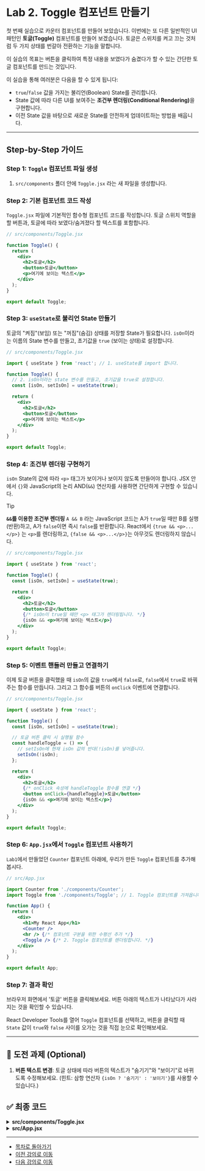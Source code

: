 # Lab 2. Toggle 컴포넌트 만들기

첫 번째 실습으로 카운터 컴포넌트를 만들어 보았습니다. 이번에는 또 다른 일반적인 UI 패턴인 **토글(Toggle)** 컴포넌트를 만들어 보겠습니다. 토글은 스위치를 켜고 끄는 것처럼 두 가지 상태를 번갈아 전환하는 기능을 말합니다.

이 실습의 목표는 버튼을 클릭하여 특정 내용을 보였다가 숨겼다가 할 수 있는 간단한 토글 컴포넌트를 만드는 것입니다.

이 실습을 통해 여러분은 다음을 할 수 있게 됩니다:

*   `true`/`false` 값을 가지는 불리언(Boolean) State를 관리합니다.
*   State 값에 따라 다른 UI를 보여주는 <strong>조건부 렌더링(Conditional Rendering)</strong>을 구현합니다.
*   이전 State 값을 바탕으로 새로운 State를 안전하게 업데이트하는 방법을 배웁니다.

---

## Step-by-Step 가이드

### Step 1: `Toggle` 컴포넌트 파일 생성

1.  `src/components` 폴더 안에 `Toggle.jsx` 라는 새 파일을 생성합니다.

### Step 2: 기본 컴포넌트 코드 작성

`Toggle.jsx` 파일에 기본적인 함수형 컴포넌트 코드를 작성합니다. 토글 스위치 역할을 할 버튼과, 토글에 따라 보였다/숨겨졌다 할 텍스트를 포함합니다.

```jsx
// src/components/Toggle.jsx

function Toggle() {
  return (
    <div>
      <h2>토글</h2>
      <button>토글</button>
      <p>여기에 보이는 텍스트</p>
    </div>
  );
}

export default Toggle;
```

### Step 3: `useState`로 불리언 State 만들기

토글의 "켜짐"(보임) 또는 "꺼짐"(숨김) 상태를 저장할 State가 필요합니다. `isOn`이라는 이름의 State 변수를 만들고, 초기값을 `true` (보이는 상태)로 설정합니다.

```jsx
// src/components/Toggle.jsx

import { useState } from 'react'; // 1. useState를 import 합니다.

function Toggle() {
  // 2. isOn이라는 state 변수를 만들고, 초기값을 true로 설정합니다.
  const [isOn, setIsOn] = useState(true);

  return (
    <div>
      <h2>토글</h2>
      <button>토글</button>
      <p>여기에 보이는 텍스트</p>
    </div>
  );
}

export default Toggle;
```

### Step 4: 조건부 렌더링 구현하기

`isOn` State의 값에 따라 `<p>` 태그가 보이거나 보이지 않도록 만들어야 합니다. JSX 안에서 `{}`와 JavaScript의 논리 AND(`&&`) 연산자를 사용하면 간단하게 구현할 수 있습니다.

> [!TIP]
> **`&&`를 이용한 조건부 렌더링**
> `A && B` 라는 JavaScript 코드는 A가 `true`일 때만 B를 실행(반환)하고, A가 `false`이면 즉시 `false`를 반환합니다. React에서 `{true && <p>...</p>}` 는 `<p>`를 렌더링하고, `{false && <p>...</p>}`는 아무것도 렌더링하지 않습니다.

```jsx
// src/components/Toggle.jsx

import { useState } from 'react';

function Toggle() {
  const [isOn, setIsOn] = useState(true);

  return (
    <div>
      <h2>토글</h2>
      <button>토글</button>
      {/* isOn이 true일 때만 <p> 태그가 렌더링됩니다. */}
      {isOn && <p>여기에 보이는 텍스트</p>}
    </div>
  );
}

export default Toggle;
```

### Step 5: 이벤트 핸들러 만들고 연결하기

이제 토글 버튼을 클릭했을 때 `isOn`의 값을 `true`에서 `false`로, `false`에서 `true`로 바꿔주는 함수를 만듭니다. 그리고 그 함수를 버튼의 `onClick` 이벤트에 연결합니다.

```jsx
// src/components/Toggle.jsx

import { useState } from 'react';

function Toggle() {
  const [isOn, setIsOn] = useState(true);

  // 토글 버튼 클릭 시 실행될 함수
  const handleToggle = () => {
    // setIsOn에 현재 isOn 값의 반대(!isOn)를 넣어줍니다.
    setIsOn(!isOn);
  };

  return (
    <div>
      <h2>토글</h2>
      {/* onClick 속성에 handleToggle 함수를 연결 */}
      <button onClick={handleToggle}>토글</button>
      {isOn && <p>여기에 보이는 텍스트</p>}
    </div>
  );
}

export default Toggle;
```

### Step 6: `App.jsx`에서 `Toggle` 컴포넌트 사용하기

`Lab1`에서 만들었던 `Counter` 컴포넌트 아래에, 우리가 만든 `Toggle` 컴포넌트를 추가해 봅시다.

```jsx
// src/App.jsx

import Counter from './components/Counter';
import Toggle from './components/Toggle'; // 1. Toggle 컴포넌트를 가져옵니다.

function App() {
  return (
    <div>
      <h1>My React App</h1>
      <Counter />
      <hr /> {/* 컴포넌트 구분을 위한 수평선 추가 */}
      <Toggle /> {/* 2. Toggle 컴포넌트를 렌더링합니다. */}
    </div>
  );
}

export default App;
```

### Step 7: 결과 확인

브라우저 화면에서 '토글' 버튼을 클릭해보세요. 버튼 아래의 텍스트가 나타났다가 사라지는 것을 확인할 수 있습니다.

React Developer Tools를 열어 `Toggle` 컴포넌트를 선택하고, 버튼을 클릭할 때 `State` 값이 `true`와 `false` 사이를 오가는 것을 직접 눈으로 확인해보세요.

---

## 🚀 도전 과제 (Optional)

1.  **버튼 텍스트 변경**: 토글 상태에 따라 버튼의 텍스트가 "숨기기"와 "보이기"로 바뀌도록 수정해보세요. (힌트: 삼항 연산자 `{isOn ? '숨기기' : '보이기'}`를 사용할 수 있습니다.)

## ✅ 최종 코드

<details>
<summary><b>src/components/Toggle.jsx</b></summary>

```jsx
import { useState } from 'react';

function Toggle() {
  const [isOn, setIsOn] = useState(true);

  const handleToggle = () => {
    setIsOn(!isOn);
  };

  return (
    <div>
      <h2>토글</h2>
      <button onClick={handleToggle}>토글</button>
      {isOn && <p>여기에 보이는 텍스트</p>}
    </div>
  );
}

export default Toggle;
```

</details>

<details>
<summary><b>src/App.jsx</b></summary>

```jsx
import Counter from './components/Counter';
import Toggle from './components/Toggle';

function App() {
  return (
    <div>
      <h1>My React App</h1>
      <Counter />
      <hr />
      <Toggle />
    </div>
  );
}

export default App;
```

</details>

---

- [목차로 돌아가기](README.md)
- [이전 강의로 이동](Lab3-Counter-Component.md)
- [다음 강의로 이동](Lab5-Input-Form-Component.md)
